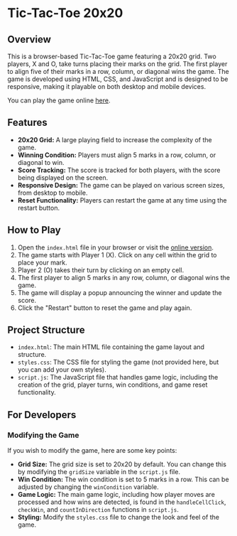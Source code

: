 # Tic-Tac-Toe 20x20

## Overview

This is a browser-based Tic-Tac-Toe game featuring a 20x20 grid. Two players, X and O, take turns placing their marks on the grid. The first player to align five of their marks in a row, column, or diagonal wins the game. The game is developed using HTML, CSS, and JavaScript and is designed to be responsive, making it playable on both desktop and mobile devices.

You can play the game online [here](https://zakaria-elkoh.github.io/tik-tak-toe/).

## Features

- **20x20 Grid:** A large playing field to increase the complexity of the game.
- **Winning Condition:** Players must align 5 marks in a row, column, or diagonal to win.
- **Score Tracking:** The score is tracked for both players, with the score being displayed on the screen.
- **Responsive Design:** The game can be played on various screen sizes, from desktop to mobile.
- **Reset Functionality:** Players can restart the game at any time using the restart button.

## How to Play

1. Open the `index.html` file in your browser or visit the [online version](https://zakaria-elkoh.github.io/tik-tak-toe/).
2. The game starts with Player 1 (X). Click on any cell within the grid to place your mark.
3. Player 2 (O) takes their turn by clicking on an empty cell.
4. The first player to align 5 marks in any row, column, or diagonal wins the game.
5. The game will display a popup announcing the winner and update the score.
6. Click the "Restart" button to reset the game and play again.

## Project Structure

- `index.html`: The main HTML file containing the game layout and structure.
- `styles.css`: The CSS file for styling the game (not provided here, but you can add your own styles).
- `script.js`: The JavaScript file that handles game logic, including the creation of the grid, player turns, win conditions, and game reset functionality.

## For Developers

### Modifying the Game

If you wish to modify the game, here are some key points:

- **Grid Size:** The grid size is set to 20x20 by default. You can change this by modifying the `gridSize` variable in the `script.js` file.
- **Win Condition:** The win condition is set to 5 marks in a row. This can be adjusted by changing the `winCondition` variable.
- **Game Logic:** The main game logic, including how player moves are processed and how wins are detected, is found in the `handleCellClick`, `checkWin`, and `countInDirection` functions in `script.js`.
- **Styling:** Modify the `styles.css` file to change the look and feel of the game.
